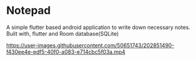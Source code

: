 # Notepad
A simple flutter based android application to write down necessary notes.  Built with, flutter and Room database(SQLite)



https://user-images.githubusercontent.com/50651743/202851490-f430ee4e-edf5-40f0-a083-e714cbc5f03a.mp4



